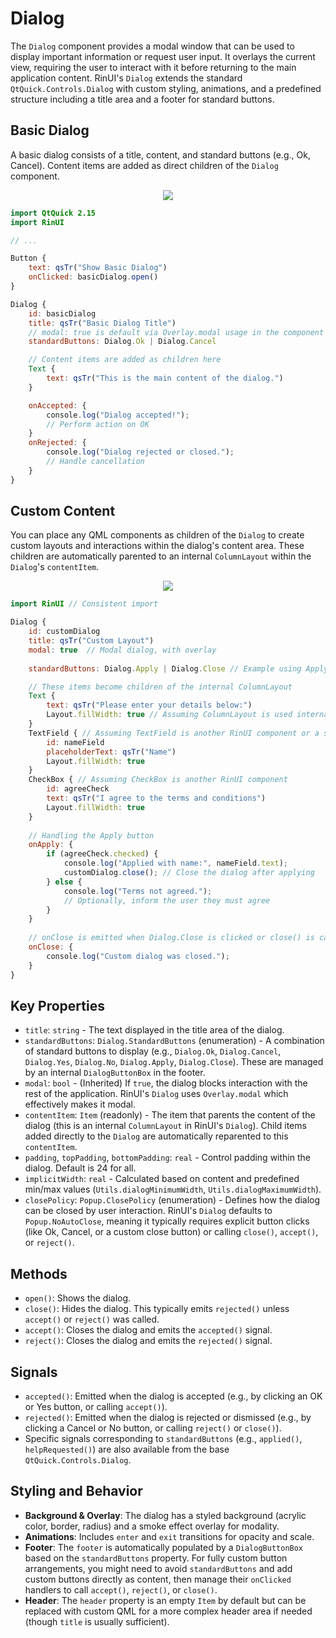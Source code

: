 # Dialog

The `Dialog` component provides a modal window that can be used to display important information or request user input. It overlays the current view, requiring the user to interact with it before returning to the main application content. RinUI's `Dialog` extends the standard `QtQuick.Controls.Dialog` with custom styling, animations, and a predefined structure including a title area and a footer for standard buttons.

## Basic Dialog

A basic dialog consists of a title, content, and standard buttons (e.g., Ok, Cancel). Content items are added as direct children of the `Dialog` component.

<div align="center">
  <img src="/assets/images/DialogsAndFlyouts/Dialog/dialog-basic.png"> <!-- Placeholder: image path to be confirmed or created -->
</div>

```qml
import QtQuick 2.15
import RinUI

// ...

Button {
    text: qsTr("Show Basic Dialog")
    onClicked: basicDialog.open()
}

Dialog {
    id: basicDialog
    title: qsTr("Basic Dialog Title")
    // modal: true is default via Overlay.modal usage in the component
    standardButtons: Dialog.Ok | Dialog.Cancel

    // Content items are added as children here
    Text {
        text: qsTr("This is the main content of the dialog.")
    }

    onAccepted: {
        console.log("Dialog accepted!");
        // Perform action on OK
    }
    onRejected: {
        console.log("Dialog rejected or closed.");
        // Handle cancellation
    }
}
```

## Custom Content

You can place any QML components as children of the `Dialog` to create custom layouts and interactions within the dialog's content area. These children are automatically parented to an internal `ColumnLayout` within the `Dialog`'s `contentItem`.

<div align="center">
  <img src="/assets/images/DialogsAndFlyouts/Dialog/dialog-custom.png"> <!-- Placeholder: image path to be confirmed or created -->
</div>

```qml
import RinUI // Consistent import

Dialog {
    id: customDialog
    title: qsTr("Custom Layout")
    modal: true  // Modal dialog, with overlay
    
    standardButtons: Dialog.Apply | Dialog.Close // Example using Apply and Close

    // These items become children of the internal ColumnLayout
    Text { 
        text: qsTr("Please enter your details below:")
        Layout.fillWidth: true // Assuming ColumnLayout is used internally
    }
    TextField { // Assuming TextField is another RinUI component or a standard one
        id: nameField
        placeholderText: qsTr("Name")
        Layout.fillWidth: true
    }
    CheckBox { // Assuming CheckBox is another RinUI component
        id: agreeCheck
        text: qsTr("I agree to the terms and conditions")
        Layout.fillWidth: true
    }
    
    // Handling the Apply button
    onApply: { 
        if (agreeCheck.checked) {
            console.log("Applied with name:", nameField.text);
            customDialog.close(); // Close the dialog after applying
        } else {
            console.log("Terms not agreed.");
            // Optionally, inform the user they must agree
        }
    }
    
    // onClose is emitted when Dialog.Close is clicked or close() is called
    onClose: { 
        console.log("Custom dialog was closed.");
    }
}
```

## Key Properties

*   `title`: `string` - The text displayed in the title area of the dialog.
*   `standardButtons`: `Dialog.StandardButtons` (enumeration) - A combination of standard buttons to display (e.g., `Dialog.Ok`, `Dialog.Cancel`, `Dialog.Yes`, `Dialog.No`, `Dialog.Apply`, `Dialog.Close`). These are managed by an internal `DialogButtonBox` in the footer.
*   `modal`: `bool` - (Inherited) If `true`, the dialog blocks interaction with the rest of the application. RinUI's `Dialog` uses `Overlay.modal` which effectively makes it modal.
*   `contentItem`: `Item` (readonly) - The item that parents the content of the dialog (this is an internal `ColumnLayout` in RinUI's `Dialog`). Child items added directly to the `Dialog` are automatically reparented to this `contentItem`.
*   `padding`, `topPadding`, `bottomPadding`: `real` - Control padding within the dialog. Default is 24 for all.
*   `implicitWidth`: `real` - Calculated based on content and predefined min/max values (`Utils.dialogMinimumWidth`, `Utils.dialogMaximumWidth`).
*   `closePolicy`: `Popup.ClosePolicy` (enumeration) - Defines how the dialog can be closed by user interaction. RinUI's `Dialog` defaults to `Popup.NoAutoClose`, meaning it typically requires explicit button clicks (like Ok, Cancel, or a custom close button) or calling `close()`, `accept()`, or `reject()`.

## Methods

*   `open()`: Shows the dialog.
*   `close()`: Hides the dialog. This typically emits `rejected()` unless `accept()` or `reject()` was called.
*   `accept()`: Closes the dialog and emits the `accepted()` signal.
*   `reject()`: Closes the dialog and emits the `rejected()` signal.

## Signals

*   `accepted()`: Emitted when the dialog is accepted (e.g., by clicking an OK or Yes button, or calling `accept()`).
*   `rejected()`: Emitted when the dialog is rejected or dismissed (e.g., by clicking a Cancel or No button, or calling `reject()` or `close()`).
*   Specific signals corresponding to `standardButtons` (e.g., `applied()`, `helpRequested()`) are also available from the base `QtQuick.Controls.Dialog`.

## Styling and Behavior

*   **Background & Overlay**: The dialog has a styled background (acrylic color, border, radius) and a smoke effect overlay for modality.
*   **Animations**: Includes `enter` and `exit` transitions for opacity and scale.
*   **Footer**: The `footer` is automatically populated by a `DialogButtonBox` based on the `standardButtons` property. For fully custom button arrangements, you might need to avoid `standardButtons` and add custom buttons directly as content, then manage their `onClicked` handlers to call `accept()`, `reject()`, or `close()`.
*   **Header**: The `header` property is an empty `Item` by default but can be replaced with custom QML for a more complex header area if needed (though `title` is usually sufficient).

```
